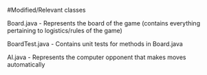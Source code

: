 #Modified/Relevant classes

Board.java - Represents the board of the game (contains everything pertaining to logistics/rules of the game)

BoardTest.java - Contains unit tests for methods in Board.java

AI.java - Represents the computer opponent that makes moves automatically
